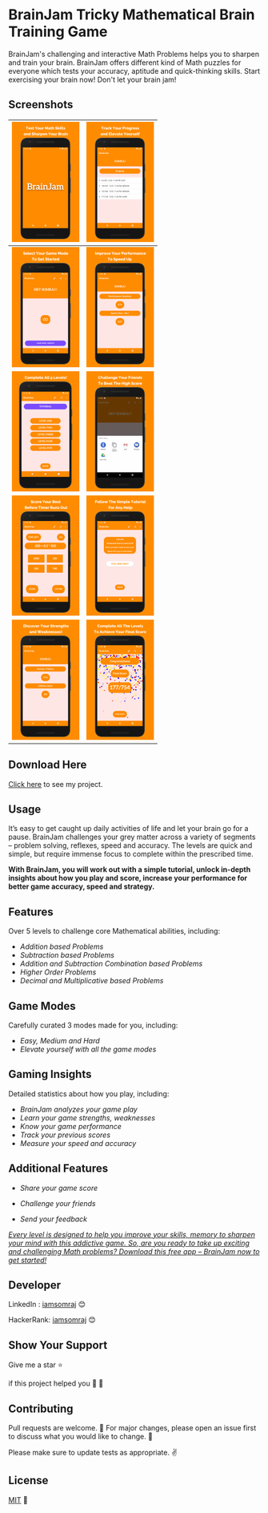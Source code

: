 # BrainJam Tricky Mathematical Brain Training Game

BrainJam's challenging and interactive Math Problems helps you to sharpen and train your brain. BrainJam offers different kind of Math puzzles for everyone which tests your accuracy, aptitude and quick-thinking skills. Start exercising your brain now! Don't let your brain jam!

## Screenshots

| <img src="Screenshots/img1 (1).png" style="zoom:25%;"> | <img src="Screenshots/img2 (1).png" style="zoom:25%;"> |
| :-----------------------------------------------------: | :---------------------------------------------------: |
| <img src="Screenshots/img1 (2).png" style="zoom:25%;"> | <img src="Screenshots/img2 (2).png" style="zoom:25%;"> |
| <img src="Screenshots/img1 (3).png" style="zoom:25%;"> | <img src="Screenshots/img2 (3).png" style="zoom:25%;"> |
| <img src="Screenshots/img1 (4).png" style="zoom:25%;"> | <img src="Screenshots/img2 (4).png" style="zoom:25%;"> |
| <img src="Screenshots/img1 (5).png" style="zoom:25%;"> | <img src="Screenshots/img2 (5).png" style="zoom:25%;"> |

## Download Here

[Click here](https://play.google.com/store/apps/details?id=com.somrajstudio.somrajmukherjee.brainjam) to see my project.

## Usage

It’s easy to get caught up daily activities of life and let your brain go for a pause. BrainJam challenges your grey matter across a variety of segments – problem solving, reflexes, speed and accuracy. The levels are quick and simple, but require immense focus to complete within the prescribed time.

**With BrainJam, you will work out with a simple tutorial, unlock in-depth insights about how you play and score, increase your performance for better game accuracy, speed and strategy.**

## Features

Over 5 levels to challenge core Mathematical abilities, including:

- _Addition based Problems_
- _Subtraction based Problems_
- _Addition and Subtraction Combination based Problems_
- _Higher Order Problems_
- _Decimal and Multiplicative based Problems_

## Game Modes

Carefully curated 3 modes made for you, including:

- _Easy, Medium and Hard_
- _Elevate yourself with all the game modes_

## Gaming Insights

Detailed statistics about how you play, including:

- _BrainJam analyzes your game play_
- _Learn your game strengths, weaknesses_
- _Know your game performance_
- _Track your previous scores_
- _Measure your speed and accuracy_

## Additional Features

- _Share your game score_

- _Challenge your friends_

- _Send your feedback_

_<u>Every level is designed to help you improve your skills, memory to sharpen your mind with this addictive game. So, are you ready to take up exciting and challenging Math problems? Download this free app – BrainJam now to get started!</u>_

## Developer

LinkedIn : [iamsomraj](https://www.linkedin.com/in/iamsomraj/) 😊

HackerRank: [iamsomraj](https://www.hackerrank.com/iamsomraj?hr_r=1) 😊

## Show Your Support

Give me a star ⭐

if this project helped you 👦 👧

## Contributing

Pull requests are welcome. 🤝 For major changes, please open an issue first to discuss what you would like to change. 🙏

Please make sure to update tests as appropriate. ✌

## License

[MIT](https://choosealicense.com/licenses/mit/) 📰
